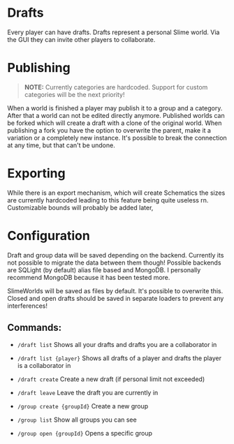 # Drafts
Every player can have drafts. Drafts represent a personal Slime world. Via the GUI they can invite other players to collaborate.

# Publishing
> **NOTE:** Currently categories are hardcoded. Support for custom categories will be the next priority!

When a world is finished a player may publish it to a group and a category. After that a world can not be edited directly
anymore. Published worlds can be forked which will create a draft with a clone of the original world. When publishing a
fork you have the option to overwrite the parent, make it a variation or a completely new instance. It's possible to break
the connection at any time, but that can't be undone.

# Exporting
While there is an export mechanism, which will create Schematics the sizes are currently hardcoded leading to this feature
being quite useless rn. Customizable bounds will probably be added later,

# Configuration
Draft and group data will be saved depending on the backend. Currently its not possible to migrate the data between them
though! Possible backends are SQLight (by default) alias file based and MongoDB. I personally recommend MongoDB because it
has been tested more.

SlimeWorlds will be saved as files by default. It's possible to overwrite this. Closed and open drafts should be saved in
separate loaders to prevent any interferences!


## Commands:
 - `/draft list` Shows all your drafts and drafts you are a collaborator in
 - `/draft list {player}` Shows all drafts of a player and drafts the player is a collaborator in
 - `/draft create` Create a new draft (if personal limit not exceeded)
 - `/draft leave` Leave the draft you are currently in

 - `/group create {groupId}` Create a new group
 - `/group list` Show all groups you can see
 - `/group open {groupId}` Opens a specific group
